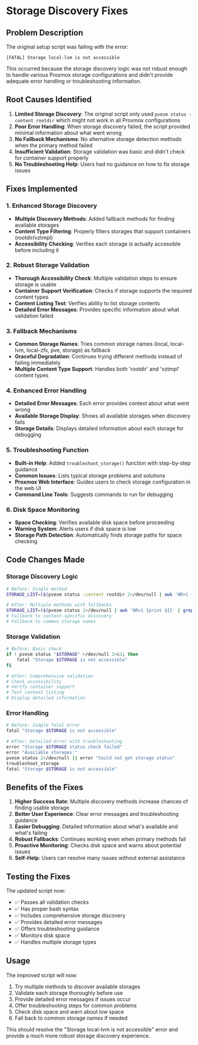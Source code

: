 # Storage Discovery Fixes

## Problem Description
The original setup script was failing with the error:
```
[FATAL] Storage local-lvm is not accessible
```

This occurred because the storage discovery logic was not robust enough to handle various Proxmox storage configurations and didn't provide adequate error handling or troubleshooting information.

## Root Causes Identified

1. **Limited Storage Discovery**: The original script only used `pvesm status -content rootdir` which might not work in all Proxmox configurations
2. **Poor Error Handling**: When storage discovery failed, the script provided minimal information about what went wrong
3. **No Fallback Mechanisms**: No alternative storage detection methods when the primary method failed
4. **Insufficient Validation**: Storage validation was basic and didn't check for container support properly
5. **No Troubleshooting Help**: Users had no guidance on how to fix storage issues

## Fixes Implemented

### 1. Enhanced Storage Discovery
- **Multiple Discovery Methods**: Added fallback methods for finding available storages
- **Content Type Filtering**: Properly filters storages that support containers (rootdir/vztmpl)
- **Accessibility Checking**: Verifies each storage is actually accessible before including it

### 2. Robust Storage Validation
- **Thorough Accessibility Check**: Multiple validation steps to ensure storage is usable
- **Container Support Verification**: Checks if storage supports the required content types
- **Content Listing Test**: Verifies ability to list storage contents
- **Detailed Error Messages**: Provides specific information about what validation failed

### 3. Fallback Mechanisms
- **Common Storage Names**: Tries common storage names (local, local-lvm, local-zfs, pve, storage) as fallback
- **Graceful Degradation**: Continues trying different methods instead of failing immediately
- **Multiple Content Type Support**: Handles both 'rootdir' and 'vztmpl' content types

### 4. Enhanced Error Handling
- **Detailed Error Messages**: Each error provides context about what went wrong
- **Available Storage Display**: Shows all available storages when discovery fails
- **Storage Details**: Displays detailed information about each storage for debugging

### 5. Troubleshooting Function
- **Built-in Help**: Added `troubleshoot_storage()` function with step-by-step guidance
- **Common Issues**: Lists typical storage problems and solutions
- **Proxmox Web Interface**: Guides users to check storage configuration in the web UI
- **Command Line Tools**: Suggests commands to run for debugging

### 6. Disk Space Monitoring
- **Space Checking**: Verifies available disk space before proceeding
- **Warning System**: Alerts users if disk space is low
- **Storage Path Detection**: Automatically finds storage paths for space checking

## Code Changes Made

### Storage Discovery Logic
```bash
# Before: Single method
STORAGE_LIST=($(pvesm status -content rootdir 2>/dev/null | awk 'NR>1 {print $1}' | grep -v '^$'))

# After: Multiple methods with fallbacks
STORAGE_LIST=($(pvesm status 2>/dev/null | awk 'NR>1 {print $1}' | grep -v '^$'))
# Fallback to content-specific discovery
# Fallback to common storage names
```

### Storage Validation
```bash
# Before: Basic check
if ! pvesm status "$STORAGE" >/dev/null 2>&1; then
    fatal "Storage $STORAGE is not accessible"
fi

# After: Comprehensive validation
# Check accessibility
# Verify container support
# Test content listing
# Display detailed information
```

### Error Handling
```bash
# Before: Simple fatal error
fatal "Storage $STORAGE is not accessible"

# After: Detailed error with troubleshooting
error "Storage $STORAGE status check failed"
error "Available storages:"
pvesm status 2>/dev/null || error "Could not get storage status"
troubleshoot_storage
fatal "Storage $STORAGE is not accessible"
```

## Benefits of the Fixes

1. **Higher Success Rate**: Multiple discovery methods increase chances of finding usable storage
2. **Better User Experience**: Clear error messages and troubleshooting guidance
3. **Easier Debugging**: Detailed information about what's available and what's failing
4. **Robust Fallbacks**: Continues working even when primary methods fail
5. **Proactive Monitoring**: Checks disk space and warns about potential issues
6. **Self-Help**: Users can resolve many issues without external assistance

## Testing the Fixes

The updated script now:
- ✅ Passes all validation checks
- ✅ Has proper bash syntax
- ✅ Includes comprehensive storage discovery
- ✅ Provides detailed error messages
- ✅ Offers troubleshooting guidance
- ✅ Monitors disk space
- ✅ Handles multiple storage types

## Usage

The improved script will now:
1. Try multiple methods to discover available storages
2. Validate each storage thoroughly before use
3. Provide detailed error messages if issues occur
4. Offer troubleshooting steps for common problems
5. Check disk space and warn about low space
6. Fall back to common storage names if needed

This should resolve the "Storage local-lvm is not accessible" error and provide a much more robust storage discovery experience.